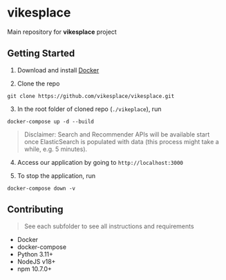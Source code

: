 # vikesplace
Main repository for **vikesplace** project

## Getting Started
1. Download and install [Docker](https://www.docker.com/products/docker-desktop/)

2. Clone the repo
```
git clone https://github.com/vikesplace/vikesplace.git
```

3. In the root folder of cloned repo (`./vikeplace`), run
```
docker-compose up -d --build
```
> Disclaimer: Search and Recommender APIs will be available start once ElasticSearch is populated with data (this process might take a while, e.g. 5 minutes).

4. Access our application by going to `http://localhost:3000`

5. To stop the application, run
```
docker-compose down -v
```

## Contributing
> See each subfolder to see all instructions and requirements
- Docker
- docker-compose
- Python 3.11+
- NodeJS v18+
- npm 10.7.0+
